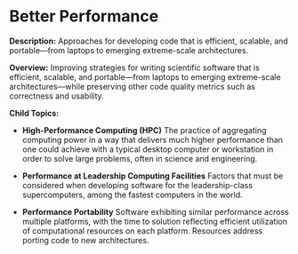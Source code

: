 # Better Performance

**Description:**  Approaches for developing code that is efficient, scalable, and portable—from laptops to emerging extreme-scale architectures.

**Overview:** 
Improving strategies for writing scientific software that is efficient, scalable, and portable—from laptops to emerging extreme-scale architectures—while preserving other code quality metrics such as correctness and usability. 

**Child Topics:**
<!--
Need reordering: High-Performance Computing (HPC), Performance At Leadership Computing Facilities, Performance Portability
-->

- **High-Performance Computing (HPC)**
The practice of aggregating computing power in a way that delivers much higher performance than one could achieve with a typical desktop computer or workstation in order to solve large problems, often in science and engineering.
<!---Topic order: 1--->

- **Performance at Leadership Computing Facilities**
Factors that must be considered when developing software for the leadership-class supercomputers, among the fastest computers in the world.
<!---Topic order: 2--->

- **Performance Portability**
Software exhibiting similar performance across multiple platforms, with the time to solution reflecting efficient utilization of computational resources on each platform. Resources address porting code to new architectures.  
<!---Topic order: 3--->

<!---
Category order: 3
--->
